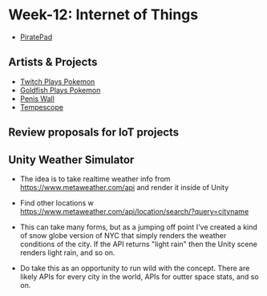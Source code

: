 # Week-12: Internet of Things
+ [PiratePad](http://piratepad.net/ep/pad/view/ro.OKQ-t5d2LLk/latest)

## Artists & Projects

+ [Twitch Plays Pokemon](https://en.wikipedia.org/wiki/Twitch_Plays_Pok%C3%A9mon)
+ [Goldfish Plays Pokemon](https://www.youtube.com/watch?v=OlSbF2eeohU)
+ [Penis Wall](http://peiqi.su/art/portfolio-penis-wall.html)
+ [Tempescope](https://www.tempescope.com/)

## Review proposals for IoT projects

## Unity Weather Simulator

+ The idea is to take realtime weather info from https://www.metaweather.com/api and render it inside of Unity

+ Find other locations w https://www.metaweather.com/api/location/search/?query=cityname

+ This can take many forms, but as a jumping off point I've created a kind of snow globe version of NYC that simply renders the weather conditions of the city. If the API returns "light rain" then the Unity scene renders light rain, and so on.
+ Do take this as an opportunity to run wild with the concept. There are likely APIs for every city in the world, APIs for outter space stats, and so on.